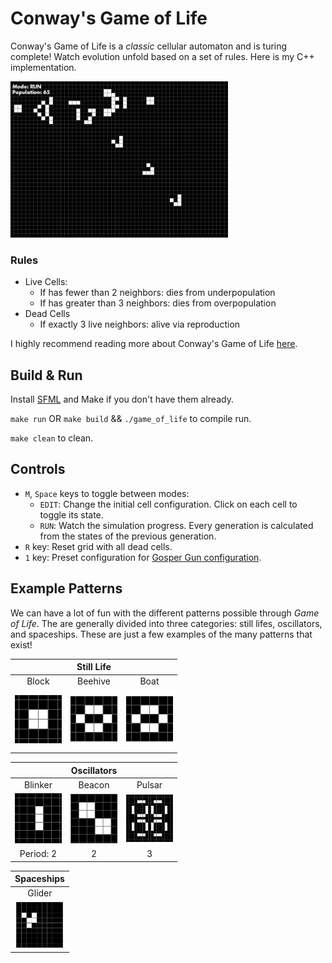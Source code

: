 # Conway's Game of Life

Conway's Game of Life is a _classic_ cellular automaton and is turing complete! Watch evolution unfold based on a set of rules. Here is my C++ implementation. 

<img src=images/gosper.gif height=250>

### Rules
- Live Cells:
    - If has fewer than 2 neighbors: dies from underpopulation
    - If has greater than 3 neighbors: dies from overpopulation
- Dead Cells
    - If exactly 3 live neighbors: alive via reproduction

I highly recommend reading more about Conway's Game of Life [here](https://en.wikipedia.org/wiki/Conway%27s_Game_of_Life).


## Build & Run
Install [SFML](https://www.sfml-dev.org/documentation/3.0.0/) and Make if you don't have them already. 

`make run` OR `make build` && `./game_of_life` to compile run.

`make clean` to clean.


## Controls
- `M`, `Space` keys to toggle between modes:
    - `EDIT`: Change the initial cell configuration. Click on each cell to toggle its state.
    - `RUN`: Watch the simulation progress. Every generation is calculated from the states of the previous generation. 
- `R` key: Reset grid with all dead cells. 
- `1` key: Preset configuration for [Gosper Gun configuration](https://en.wikipedia.org/wiki/Gun_(cellular_automaton)). 


## Example Patterns

We can have a lot of fun with the different patterns possible through _Game of Life_. The are generally divided into three categories: still lifes, oscillators, and spaceships. These are just a few examples of the many patterns that exist!

| | Still Life | | 
| :---: | :---: | :---: |
Block | Beehive | Boat |
<img src=images/block.png width=75> | <img src=images/bee_hive.png width=75> | <img src=images/bee_hive.png width=75> | 

| | Oscillators | | 
| :---: | :---: | :---: |
| Blinker | Beacon | Pulsar |
| <img src=images/blinker.gif width=75> | <img src=images/beacon.gif width=75> | <img src=images/pulsar.gif width=75> | 
| Period: 2 | 2 | 3 | 

| Spaceships | 
| :---: |
| Glider | 
| <img src=images/glider.gif width=75> | 